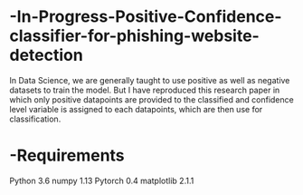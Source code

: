 # -In-Progress-Positive-Confidence-classifier-for-phishing-website-detection
In Data Science, we are generally taught to use positive as well as negative datasets to train the model.  But I have reproduced this research paper in which only positive datapoints are provided to the classified and confidence level variable is assigned to each datapoints, which are then use for classification.

# -Requirements
Python 3.6
numpy 1.13
Pytorch 0.4
matplotlib 2.1.1
